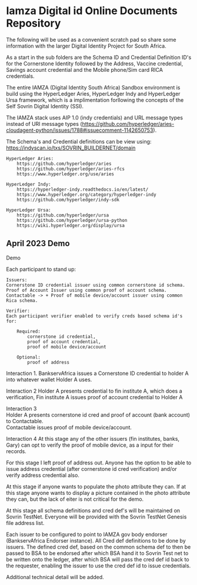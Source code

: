 # Iamza Digital id Online Documents Repository

The following will be used as a convenient scratch pad so share some information with the larger Digital Identity Project for South Africa.

As a start in the sub folders are the  Schema ID and Credential Definition ID's for the Cornerstone Identity followed by the Address, Vaccine credential, Savings account credential and the Mobile phone/Sim card RICA credentials.

The entire IAMZA (Digital Identity South Africa) Sandbox environment is build using the HyperLedger Aries, HyperLedger Indy and HyperLedger Ursa framework, which is a implimentation forllowing the concepts of the Self Sovrin Digital Identity (SSI).

The IAMZA stack uses AIP 1.0 (indy credentials) and URL message types instead of URI message types (https://github.com/hyperledger/aries-cloudagent-python/issues/1788#issuecomment-1142650753).

The Schema's and Credential definitions can be view using:
	https://indyscan.io/txs/SOVRIN_BUILDERNET/domain

    HyperLedger Aries: 
        https://github.com/hyperledger/aries
        https://github.com/hyperledger/aries-rfcs
        https://www.hyperledger.org/use/aries
    
    HyperLedger Indy: 
        https://hyperledger-indy.readthedocs.io/en/latest/
        https://www.hyperledger.org/category/hyperledger-indy
        https://github.com/hyperledger/indy-sdk
    
    HyperLedger Ursa: 
        https://github.com/hyperledger/ursa
        https://github.com/hyperledger/ursa-python
        https://wiki.hyperledger.org/display/ursa
        
        
## April 2023 Demo

Demo
 
Each participant to stand up:

	Issuers:
	Cornerstone ID credential issuer using common cornerstone id schema.
	Proof of Account Issuer using common proof of account schema.
  	Contactable -> + Proof of mobile device/account issuer using common Rica schema.

  	Verifier:
  	Each participant verifier enabled to verify creds based schema id's for:
               
        Required:
	  		cornerstone id credential,
    	  	proof of account credential,
    		proof of mobile device/account
               
    	Optional:
    		proof of address
    	
    	
Interaction 1.
                BankservAfrica issues a Cornerstone ID credential to holder A into whatever wallet Holder A uses.
 
Interaction 2
                Holder A presents credential to fin institute A, which does a verification,
                Fin institute A issues proof of account credential to Holder A
 
Interaction 3      
                Holder A presents cornerstone id cred and proof of account (bank account) to Contactable.           
                Contactable issues proof of mobile device/account.
               
Interaction 4
                At this stage any of the other issuers (fin institutes, banks, Gary) can opt to verify the proof of mobile device, as a input for their records.
               
               
For this stage I left proof of address out.
Anyone has the option to be able to issue address credential (after cornerstone id cred verification) and/or verify address credential also.
 
At this stage if anyone wants to populate the photo attribute they can.
If at this stage anyone wants to display a picture contained in the photo attribute they can, but the lack of eiter is not critical for the demo.
 
At this stage all schema definitions and cred def's will be maintained on Sovrin TestNet.
Everyone will be provided with the Sovrin TestNet Genesis file address list.
 
Each issuer to be configured to point to IAMZA gov body endorser (BankservAfrica Endorser instance).
All Cred def definitions to be done by issuers. The defined cred def, based on the common schema def to then be passed to BSA to be endorsed after which BSA
hand it to Sovrin Test net to be written onto the ledger, after which BSA will pass the cred def id back to the requester, enabling the issuer to use the cred def id to issue credentials.


Additional technical detail will be added.
